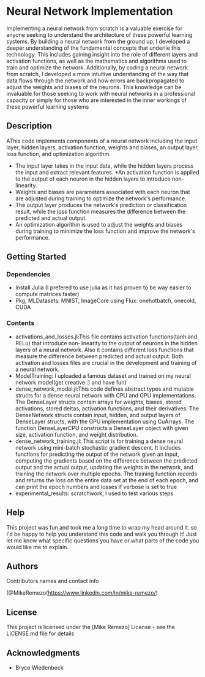 # Neural Network Implementation

Implementing a neural network from scratch is a valuable exercise for anyone seeking to understand the architecture of these powerful learning systems. By building a neural network from the ground up, I developed  a deeper understanding of the fundamental concepts that underlie this technology. This includes gaining insight into the role of different layers and activation functions, as well as the mathematics and algorithms used to train and optimize the network. Additionally, by coding a neural network from scratch, I developed a more intuitive understanding of the way that data flows through the network and how errors are backpropagated to adjust the weights and biases of the neurons. This knowledge can be invaluable for those seeking to work with neural networks in a professional capacity or simply for those who are interested in the inner workings of these powerful learning systems

## Description

AThis code implements components of a neural network including the input layer, hidden layers, activation function, weights and biases, an output layer, loss function, and optimization algorithm. 
* The input layer takes in the input data, while the hidden layers process the input and extract relevant features. 
*An activation function is applied to the output of each neuron in the hidden layers to introduce non-linearity. 
* Weights and biases are parameters associated with each neuron that are adjusted during training to optimize the network's performance. 
* The output layer produces the network's prediction or classification result, while the loss function measures the difference between the predicted and actual output. 
* An optimization algorithm is used to adjust the weights and biases during training to minimize the loss function and improve the network's performance.

## Getting Started

### Dependencies

* Install Julia (I prefered to use julia as it has proven to be way easier to compute matrices faster)
* Pkg, MLDatasets: MNIST, ImageCore
using Flux: onehotbatch, onecold, CUDA

### Contents
* activations_and_losses.jl:This file contains activation functions(tanh and RELu) that introduce non-linearity to the output of neurons in the hidden layers of a neural network. Also it contains different loss functions that measure the difference between predicted and actual output. Both activation and losses files are crucial in the development and training of a neural network.
* ModelTraining: I uploaded a famous dataset and trained on my neural network model(get creative :) and have fun)
* dense_network_model.jl:This code defines abstract types and mutable structs for a dense neural network with CPU and GPU implementations. The DenseLayer structs contain arrays for weights, biases, stored activations, stored deltas, activation functions, and their derivatives. The DenseNetwork structs contain input, hidden, and output layers of DenseLayer structs, with the GPU implementation using CuArrays. The function DenseLayerCPU constructs a DenseLayer object with given size, activation function, and weight distribution.
* dense_network_training.jl: This script is for training a dense neural network using mini-batch stochastic gradient descent. It includes functions for predicting the output of the network given an input, computing the gradients based on the difference between the predicted output and the actual output, updating the weights in the network, and training the network over multiple epochs. The training function records and returns the loss on the entire data set at the end of each epoch, and can print the epoch numbers and losses if verbose is set to true
* experimental_results: scratchwork, I used to test various steps



## Help

This project was fun and took me a long time to wrap my head around it. so I'd be happy to help you understand this code and walk you through it! Just let me know what specific questions you have or what parts of the code you would like me to explain.

## Authors

Contributors names and contact info
 
[@MikeRemezo(https://www.linkedin.com/in/mike-remezo/)


## License

This project is licensed under the [Mike Remezo] License - see the LICENSE.md file for details

## Acknowledgments

* Bryce Wiedenbeck
